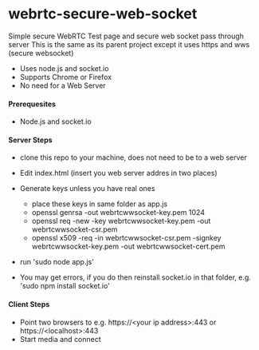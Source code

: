 webrtc-secure-web-socket
========================

Simple secure WebRTC Test page and secure web socket pass through server
This is the same as its parent project except it uses https and wws (secure websocket)
- Uses node.js and socket.io
- Supports Chrome or Firefox
- No need for a Web Server


####  Prerequesites

-  Node.js  and  socket.io


####  Server Steps 

- clone this repo to your machine, does not need to be to a web server
- Edit index.html (insert you web server addres in two places)

- Generate keys unless you have real ones
  - place these keys in same folder as app.js
  - openssl genrsa -out webrtcwwsocket-key.pem 1024
  - openssl req -new -key webrtcwwsocket-key.pem -out webrtcwwsocket-csr.pem
  - openssl x509 -req -in webrtcwwsocket-csr.pem -signkey webrtcwwsocket-key.pem -out webrtcwwsocket-cert.pem
- run   'sudo node app.js'
- You may get errors, if you do then reinstall socket.io in that folder, e.g. 'sudo npm install socket.io'


####  Client Steps

- Point two browsers to  e.g. https://\<your ip address\>:443  or  https://\<localhost\>:443
- Start media and connect
